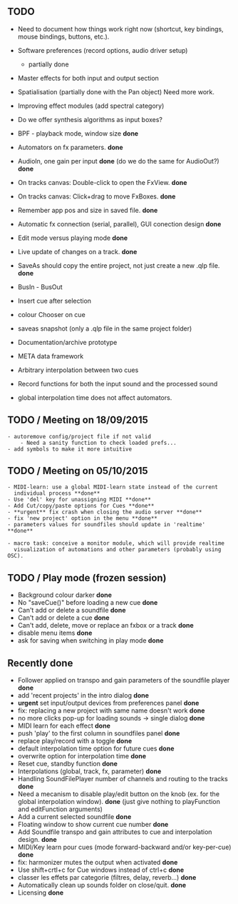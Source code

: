 TODO
----

- Need to document how things work right now (shortcut,
  key bindings, mouse bindings, buttons, etc.).
- Software preferences (record options, audio driver setup)
    - partially done
- Master effects for both input and output section
- Spatialisation (partially done with the Pan object) Need more work.
- Improving effect modules (add spectral category)
- Do we offer synthesis algorithms as input boxes?
- BPF - playback mode, window size **done**
- Automators on fx parameters. **done**
- AudioIn, one gain per input **done** (do we do the same for AudioOut?) **done**
- On tracks canvas: Double-click to open the FxView. **done** 
- On tracks canvas: Click+drag to move FxBoxes. **done**
- Remember app pos and size in saved file. **done**
- Automatic fx connection (serial, parallel), GUI conection design **done**
- Edit mode versus playing mode **done**
- Live update of changes on a track. **done**
- SaveAs should copy the entire project, not just create a new .qlp file. **done**
- BusIn - BusOut
- Insert cue after selection
- colour Chooser on cue
- saveas snapshot (only a .qlp file in the same project folder)

- Documentation/archive prototype
- META data framework
- Arbitrary interpolation between two cues
- Record functions for both the input sound and the processed sound

- global interpolation time does not affect automators.

TODO / Meeting on 18/09/2015
---------------------

    - autoremove config/project file if not valid
        - Need a sanity function to check loaded prefs...
    - add symbols to make it more intuitive

TODO / Meeting on 05/10/2015
---------------------

    - MIDI-learn: use a global MIDI-learn state instead of the current
      individual process **done**
    - Use 'del' key for unassigning MIDI **done**
    - Add Cut/copy/paste options for Cues **done**
    - **urgent** fix crash when closing the audio server **done**
    - fix 'new project' option in the menu **done**
    - parameters values for soundfiles should update in 'realtime' **done**

    - macro task: conceive a monitor module, which will provide realtime
      visualization of automations and other parameters (probably using OSC).

TODO / Play mode (frozen session)
---------
- Background colour darker **done**
- No "saveCue()" before loading a new cue **done**
- Can't add or delete a soundfile **done**
- Can't add or delete a cue **done**
- Can't add, delete, move or replace an fxbox or a track **done**
- disable menu items **done**
- ask for saving when switching in play mode **done**

Recently done
-------------
- Follower applied on transpo and gain parameters of the soundfile player **done**
- add 'recent projects' in the intro dialog **done**
- **urgent** set input/output devices from preferences panel **done**
- fix: replacing a new project with same name doesn't work **done**
- no more clicks pop-up for loading sounds -> single dialog **done**
- MIDI learn for each effect **done**
- push 'play' to the first column in soundfiles panel **done**
- replace play/record with a toggle **done**
- default interpolation time option for future cues **done**
- overwrite option for interpolation time **done**
- Reset cue, standby function **done**
- Interpolations (global, track, fx, parameter) **done**
- Handling SoundFilePlayer number of channels and routing to the tracks **done**
- Need a mecanism to disable play/edit button on the knob (ex. for the global
  interpolation window). **done** (just give nothing to playFunction and 
  editFunction arguments)
- Add a current selected soundfile **done**
- Floating window to show current cue number **done**
- Add Soundfile transpo and gain attributes to cue and interpolation design. **done**
- MIDI/Key learn pour cues (mode forward-backward and/or key-per-cue) **done**
- fix: harmonizer mutes the output when activated **done**
- Use shift+crtl+c for Cue windows instead of ctrl+c **done**
- classer les effets par categorie (filtres, delay, reverb...) **done**
- Automatically clean up sounds folder on close/quit. **done**
- Licensing **done**
